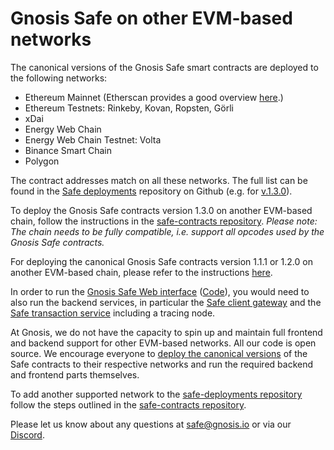 # Gnosis Safe on other EVM-based networks

The canonical versions of the Gnosis Safe smart contracts are deployed to the following networks:

* Ethereum Mainnet \(Etherscan provides a good overview [here](https://etherscan.io/accounts/label/gnosis-safe).\)
* Ethereum Testnets: Rinkeby, Kovan, Ropsten, Görli
* xDai
* Energy Web Chain
* Energy Web Chain Testnet: Volta
* Binance Smart Chain
* Polygon

The contract addresses match on all these networks. The full list can be found in the [Safe deployments](https://github.com/gnosis/safe-deployments) repository on Github \(e.g. for [v.1.3.0](https://github.com/gnosis/safe-deployments/tree/main/src/assets/v1.3.0)\).

To deploy the Gnosis Safe contracts version 1.3.0 on another EVM-based chain, follow the instructions in the [safe-contracts repository](https://github.com/gnosis/safe-contracts/blob/v1.3.0/README.md#custom-networks). _Please note: The chain needs to be fully compatible, i.e. support all opcodes used by the Gnosis Safe contracts._

For deploying the canonical Gnosis Safe contracts version 1.1.1 or 1.2.0 on another EVM-based chain, please refer to the instructions [here](https://github.com/gnosis/safe-contract-deployment-replay).

In order to run the [Gnosis Safe Web interface](https://docs.gnosis.io/safe/docs/contracts_other_evm/gnosis-safe.io/app/) \([Code](https://github.com/gnosis/safe-react/)\), you would need to also run the backend services, in particular the [Safe client gateway](https://github.com/gnosis/safe-client-gateway/) and the [Safe transaction service](https://github.com/gnosis/safe-transaction-service) including a tracing node.

At Gnosis, we do not have the capacity to spin up and maintain full frontend and backend support for other EVM-based networks. All our code is open source. We encourage everyone to [deploy the canonical versions](https://github.com/gnosis/safe-contracts/blob/v1.3.0/README.md#custom-networks) of the Safe contracts to their respective networks and run the required backend and frontend parts themselves.

To add another supported network to the [safe-deployments repository](https://github.com/gnosis/safe-deployments) follow the steps outlined in the [safe-contracts repository](https://github.com/gnosis/safe-contracts/blob/v1.3.0/README.md#deployments).

Please let us know about any questions at [safe@gnosis.io](mailto:safe@gnosis.io) or via our [Discord](https://discord.gg/FPMRAwK).

